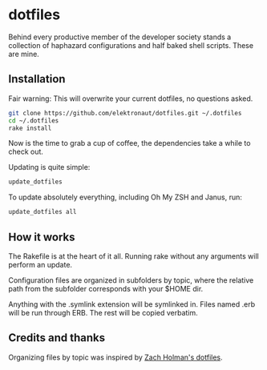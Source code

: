# dotfiles

Behind every productive member of the developer society stands a
collection of haphazard configurations and half baked shell
scripts. These are mine.

## Installation

Fair warning: This will overwrite your current dotfiles, no questions asked.

```sh
git clone https://github.com/elektronaut/dotfiles.git ~/.dotfiles
cd ~/.dotfiles
rake install
```

Now is the time to grab a cup of coffee, the dependencies take a while
to check out.

Updating is quite simple:

```sh
update_dotfiles
```

To update absolutely everything, including Oh My ZSH and Janus, run:

```sh
update_dotfiles all
```

## How it works

The Rakefile is at the heart of it all. Running rake without any arguments will
perform an update.

Configuration files are organized in subfolders by topic, where the
relative path from the subfolder corresponds with your $HOME dir.

Anything with the .symlink extension will be symlinked in. Files named
.erb will be run through ERB. The rest will be copied verbatim.


## Credits and thanks

Organizing files by topic was inspired
by [Zach Holman's dotfiles](https://github.com/holman/dotfiles).
